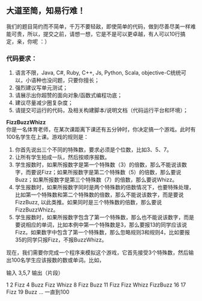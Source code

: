 <h2>大道至简，知易行难！</h2>
<p>我们的题目简约而不简单，千万不要轻敌，即使简单的代码，做到尽善尽美一样难能可贵，所以，提交之前，请想一想，它是不是可以更卓越，有人可以10行搞定，亲，你呢 ：）</p> 


<h3>代码要求：</h3>
<ol>
<li>语言不限，Java, C#, Ruby, C++, Js, Python, Scala, objective-C统统可以，小语种也没问题，只要你擅长；</li>
<li>强烈建议写单元测试；</li>
<li>请展示出你超赞的面向对象/函数式编程功底；</li>
<li>建议尽量减少圈复杂度；</li>
<li>请提交可运行的代码，及相关构建脚本/说明文档（代码运行平台和环境）；</li>
</ol>

<p>
<strong>FizzBuzzWhizz</strong><br>
你是一名体育老师，在某次课距离下课还有五分钟时，你决定搞一个游戏。此时有100名学生在上课。游戏的规则是：
<ol>
<li>你首先说出三个不同的特殊数，要求必须是个位数，比如3、5、7。</li>
<li>让所有学生拍成一队，然后按顺序报数。</li>
<li>学生报数时，如果所报数字是第一个特殊数（3）的倍数，那么不能说该数字，而要说Fizz；如果所报数字是第二个特殊数（5）的倍数，那么要说Buzz；如果所报数字是第三个特殊数（7）的倍数，那么要说Whizz。</li>
<li>学生报数时，如果所报数字同时是两个特殊数的倍数情况下，也要特殊处理，比如第一个特殊数和第二个特殊数的倍数，那么不能说该数字，而是要说FizzBuzz, 以此类推。如果同时是三个特殊数的倍数，那么要说FizzBuzzWhizz。</li>
<li>学生报数时，如果所报数字包含了第一个特殊数，那么也不能说该数字，而是要说相应的单词，比如本例中第一个特殊数是3，那么要报13的同学应该说Fizz。如果数字中包含了第一个特殊数，那么忽略规则3和规则4，比如要报35的同学只报Fizz，不报BuzzWhizz。</li>
</ol>
</p>

现在，我们需要你完成一个程序来模拟这个游戏，它首先接受3个特殊数，然后输出100名学生应该报数的数或单词。比如，

输入
3,5,7
输出（片段）

1
2
Fizz
4
Buzz
Fizz
Whizz
8
Fizz
Buzz
11
Fizz
Fizz
Whizz
FizzBuzz
16
17
Fizz
19
Buzz 
…
一直到100
